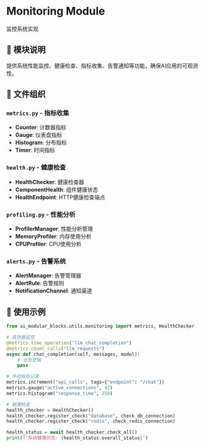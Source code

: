 # Monitoring Module

监控系统实现

## 🎯 模块说明

提供系统性能监控、健康检查、指标收集、告警通知等功能，确保AI应用的可观测性。

## 📁 文件组织

### `metrics.py` - 指标收集
- **Counter**: 计数器指标
- **Gauge**: 仪表盘指标  
- **Histogram**: 分布指标
- **Timer**: 时间指标

### `health.py` - 健康检查
- **HealthChecker**: 健康检查器
- **ComponentHealth**: 组件健康状态
- **HealthEndpoint**: HTTP健康检查端点

### `profiling.py` - 性能分析
- **ProfilerManager**: 性能分析管理
- **MemoryProfiler**: 内存使用分析
- **CPUProfiler**: CPU使用分析

### `alerts.py` - 告警系统
- **AlertManager**: 告警管理器
- **AlertRule**: 告警规则
- **NotificationChannel**: 通知渠道

## 📖 使用示例

```python
from ai_modular_blocks.utils.monitoring import metrics, HealthChecker

# 装饰器监控
@metrics.time_operation("llm_chat_completion")
@metrics.count_calls("llm_requests")
async def chat_completion(self, messages, model):
    # 业务逻辑
    pass

# 手动指标记录
metrics.increment("api_calls", tags={"endpoint": "/chat"})
metrics.gauge("active_connections", 42)
metrics.histogram("response_time", 250)

# 健康检查
health_checker = HealthChecker()
health_checker.register_check("database", check_db_connection)
health_checker.register_check("redis", check_redis_connection)

health_status = await health_checker.check_all()
print(f"系统健康状态: {health_status.overall_status}")
```
